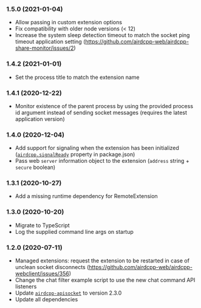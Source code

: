 ### 1.5.0 (2021-01-04)

- Allow passing in custom extension options
- Fix compatibility with older node versions (< 12)
- Increase the system sleep detection timeout to match the socket ping timeout application setting (https://github.com/airdcpp-web/airdcpp-share-monitor/issues/2)

### 1.4.2 (2021-01-01)

- Set the process title to match the extension name

### 1.4.1 (2020-12-22)

- Monitor existence of the parent process by using the provided process id argument instead of sending socket messages (requires the latest application version)

### 1.4.0 (2020-12-04)

- Add support for signaling when the extension has been initialized ([`airdcpp.signalReady`](https://github.com/airdcpp-web/airdcpp-extensions/blob/master/README.md#signalready) property in package.json)
- Pass web `server` information object to the extension (`address` string + `secure` boolean)

### 1.3.1 (2020-10-27)

- Add a missing runtime dependency for RemoteExtension

### 1.3.0 (2020-10-20)

- Migrate to TypeScript
- Log the supplied command line args on startup

### 1.2.0 (2020-07-11)

- Managed extensions: request the extension to be restarted in case of unclean socket disconnects (https://github.com/airdcpp-web/airdcpp-webclient/issues/356)
- Change the chat filter example script to use the new chat command API listeners
- Update [`airdcpp-apisocket`](https://github.com/airdcpp-web/airdcpp-apisocket-js) to version 2.3.0
- Update all dependencies